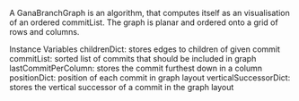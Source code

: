 A GanaBranchGraph is an algorithm, that computes itself as an visualisation of an ordered commitList.
The graph is planar and ordered onto a grid of rows and columns.

Instance Variables
	childrenDict:		stores edges to children of given commit
	commitList:		sorted list of commits that should be included in graph
	lastCommitPerColumn:		stores the commit furthest down in a column 
	positionDict:		position of each commit in graph layout
	verticalSuccessorDict:		stores the vertical successor of a commit in the graph layout
